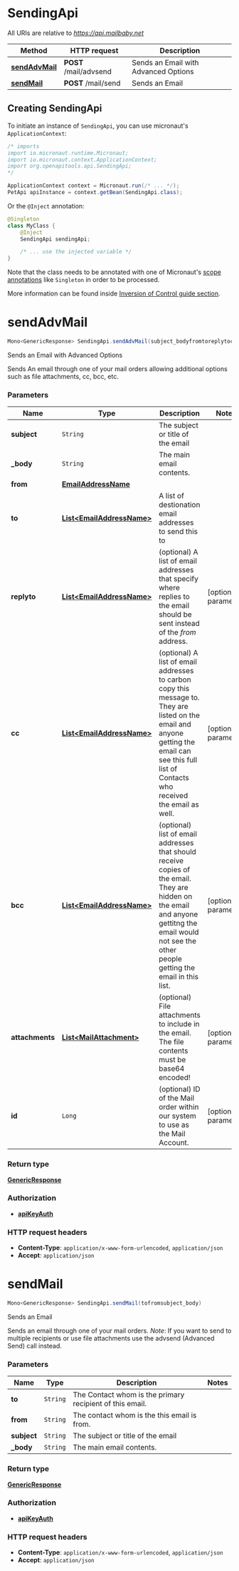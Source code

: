 # SendingApi

All URIs are relative to *https://api.mailbaby.net*

| Method | HTTP request | Description |
|------------- | ------------- | -------------|
| [**sendAdvMail**](SendingApi.md#sendAdvMail) | **POST** /mail/advsend | Sends an Email with Advanced Options |
| [**sendMail**](SendingApi.md#sendMail) | **POST** /mail/send | Sends an Email |


## Creating SendingApi

To initiate an instance of `SendingApi`, you can use micronaut's `ApplicationContext`:
```java
/* imports
import io.micronaut.runtime.Micronaut;
import io.micronaut.context.ApplicationContext;
import org.openapitools.api.SendingApi;
*/

ApplicationContext context = Micronaut.run(/* ... */);
PetApi apiInstance = context.getBean(SendingApi.class);
```

Or the `@Inject` annotation:
```java
@Singleton
class MyClass {
    @Inject
    SendingApi sendingApi;

    /* ... use the injected variable */
}
```
Note that the class needs to be annotated with one of Micronaut's [scope annotations](https://docs.micronaut.io/latest/guide/#scopes) like `Singleton` in order to be processed.

More information can be found inside [Inversion of Control guide section](https://docs.micronaut.io/latest/guide/#ioc).

<a id="sendAdvMail"></a>
# **sendAdvMail**
```java
Mono<GenericResponse> SendingApi.sendAdvMail(subject_bodyfromtoreplytoccbccattachmentsid)
```

Sends an Email with Advanced Options

Sends An email through one of your mail orders allowing additional options such as file attachments, cc, bcc, etc.

### Parameters
| Name | Type | Description  | Notes |
|------------- | ------------- | ------------- | -------------|
| **subject** | `String`| The subject or title of the email | |
| **_body** | `String`| The main email contents. | |
| **from** | [**EmailAddressName**](EmailAddressName.md)|  | |
| **to** | [**List&lt;EmailAddressName&gt;**](EmailAddressName.md)| A list of destionation email addresses to send this to | |
| **replyto** | [**List&lt;EmailAddressName&gt;**](EmailAddressName.md)| (optional) A list of email addresses that specify where replies to the email should be sent instead of the _from_ address. | [optional parameter] |
| **cc** | [**List&lt;EmailAddressName&gt;**](EmailAddressName.md)| (optional) A list of email addresses to carbon copy this message to.  They are listed on the email and anyone getting the email can see this full list of Contacts who received the email as well. | [optional parameter] |
| **bcc** | [**List&lt;EmailAddressName&gt;**](EmailAddressName.md)| (optional) list of email addresses that should receive copies of the email.  They are hidden on the email and anyone gettitng the email would not see the other people getting the email in this list. | [optional parameter] |
| **attachments** | [**List&lt;MailAttachment&gt;**](MailAttachment.md)| (optional) File attachments to include in the email.  The file contents must be base64 encoded! | [optional parameter] |
| **id** | `Long`| (optional)  ID of the Mail order within our system to use as the Mail Account. | [optional parameter] |


### Return type
[**GenericResponse**](GenericResponse.md)

### Authorization
* **[apiKeyAuth](auth.md#apiKeyAuth)**

### HTTP request headers
 - **Content-Type**: `application/x-www-form-urlencoded`, `application/json`
 - **Accept**: `application/json`

<a id="sendMail"></a>
# **sendMail**
```java
Mono<GenericResponse> SendingApi.sendMail(tofromsubject_body)
```

Sends an Email

Sends an email through one of your mail orders.  *Note*: If you want to send to multiple recipients or use file attachments use the advsend (Advanced Send) call instead. 

### Parameters
| Name | Type | Description  | Notes |
|------------- | ------------- | ------------- | -------------|
| **to** | `String`| The Contact whom is the primary recipient of this email. | |
| **from** | `String`| The contact whom is the this email is from. | |
| **subject** | `String`| The subject or title of the email | |
| **_body** | `String`| The main email contents. | |


### Return type
[**GenericResponse**](GenericResponse.md)

### Authorization
* **[apiKeyAuth](auth.md#apiKeyAuth)**

### HTTP request headers
 - **Content-Type**: `application/x-www-form-urlencoded`, `application/json`
 - **Accept**: `application/json`


